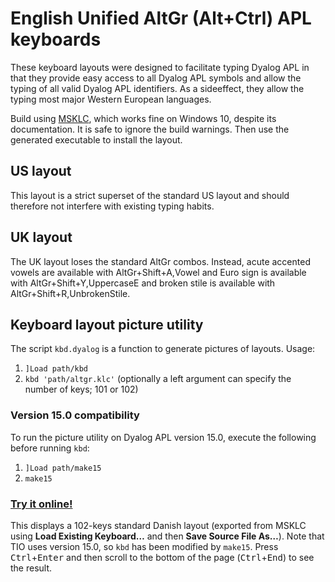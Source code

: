 # English Unified AltGr (Alt+Ctrl) APL keyboards

These keyboard layouts were designed to facilitate typing Dyalog APL in that they provide easy access to all Dyalog APL symbols and allow the typing of all valid Dyalog APL identifiers. As a sideeffect, they allow the typing most major Western European languages.

Build using [MSKLC](https://msdn.microsoft.com/en-us/globalization/keyboardlayouts.aspx), which works fine on Windows 10, despite its documentation. It is safe to ignore the build warnings. Then use the generated executable to install the layout.

## US layout

This layout is a strict superset of the standard US layout and should therefore not interfere with existing typing habits.

## UK layout
The UK layout loses the standard AltGr combos. Instead, acute accented vowels are available with AltGr+Shift+A,Vowel and Euro sign is available with AltGr+Shift+Y,UppercaseE and broken stile is available with AltGr+Shift+R,UnbrokenStile.

## Keyboard layout picture utility

The script `kbd.dyalog` is a function to generate pictures of layouts. Usage:
1. `]Load path/kbd`
1. `kbd 'path/altgr.klc'` (optionally a left argument can specify the number of keys; 101 or 102)

### Version 15.0 compatibility

To run the picture utility on Dyalog APL version 15.0, execute the following before running `kbd`:
1. `]Load path/make15`
1. `make15`

### [Try it online!](https://tio.run/##5Vz/c9tGdv8Z/it2@EMp1dQZAL8qd7kxRIISI4qU@UW2krgpCIASKhLgEaBlNZObq9NxHdZKnV5y47Z3M3dOOqPLub1p49y11@tkRvef8B9J39sFBAIEQLmNbsYNw3CJxdvP232f994udikro8GadqIMrIOvvyZHPW328Mm71wi@Zqc/I45ypNvEGjmGZSoDYk6GPX1MrD450k9ssqLpfWUycF4jPcs5XCWKTQZ63yHK@GAy1E34YmrkO0cDlfSNgU6sMS1NZaij6Ng4OPRlfZ1j3ZmMTZtoffiwnRNoCdp6ljLWyFAZkWPDOSSarmi0E2noY28AnezpA@vYRxkYQ8NRsN/2a9DsPrFMnaiHylhRHRjCCP7H5s7YOtIzxDgwrTGA2PoIJBydlJWRXbfUI@gAXF5juDASMM9s@v7sw08am3JndvrpivD67INfZGanX67Ops@gIAJTb0H/6KiNPjEthxwY93QThx0e8O8Q8vQ5iXghkGviC8MSwwY8U2fNTWgs8AIReHF2@sVs@gDwQgAwSqJaE2DDORm5zbKvm6/hME4/nz3@ym1PZo/@5vwMIJAv2tK0fK32oXVsU5o9W1BX4UmxMDt9kU77lYD58IkJ6OnZx49nH/9o7v381b8MvZ@kybdjmNH8PhBIkVxRsaGoR/ZIUXX4Tq38R1MWM1aeFMgVFX7AemP9YymLHutPg/S/CHrJq3gZen9GrfwtGGaML3eUnusBVxVUc758tcpkE@fzhLj1vf2qgmpurFer7CXjdt6zn7@Cl5eM21d9mE@WsPoAF6NXEUEsdALzzlWpcotlI6VL7iuIH7I4w16VqnmNLx@pr9y8E/dOiNTnr@wwX1x@hm0fGvDoRL7RWJrD9P2YVX7TgRpWlTy3fqNxREhEtF7NtBpW9XKxujhbPY9ylOfL3OhlL59fIlmw9@8T@3yZWH3x/2qYcfOrMx4wD7htmLSUBg6rmPcQtqyd8xeU2hx7zbBmRzcn5ALRn1WvUMHSVW@gDKtky1cSkl78Elh8kqtWED2mj5dNmMlrx6VT1su@X/wfKiPFnlLLfguG6e0hdqxRHXcYj9q490KOKrpqDJUBOcL9zIdP0uI6WCSLH/ksfhTS3q6mrSomUS1NtxmU3bDG2NJmE5cNkbM5dgtahXC8UCimWXMmhXu7LoBmHBiOjXuxH35SyZSE9dnj38BXicS9EKan2PpatuA2dke1pd/PIVD6rbc1padqev/uu7n30gDWTv8JU983TI30rcl4jbYkh/p9d2/dvsBwd5ofPWXg52fCdaFAhMJs@tls@mxuf5iZzLEQhbUuHypjNpJuuU2b/PP5r4Xr7hBPv8jNHn6EGNgeVUPbi51xhtA@GfasAWCsZGePp7MPnq1iX6bvZ4CFDMJ76pXRaGyNxgbumWuGPRooJ8SmjV1r1HCL@l0Bd6dPz3C3@9HTFbr1/NvVc7j@8j34fPR0Nn3gGmZsO6SnHximaZgHxFLVyVg3wTesPtEV9RA3zAkkQ2jp4lPOHk0pyMNFiqi8TXf/AQKbsXbHhwZwP4LGGWiKQzo/S/M8j87G8woPhcjz2bR7DNIjZs8eEX1oj1j7e4Zt9AZ6sL2Yo@3FnMAKUWTttzqE3MBNEHmHtd4z7ImC9nW7QYCrlocZGgFuvcOQvZvMup6zdRTWidnpB5iU0yuYMeE9/XR1JUtE3JsnNzGn4s0MUjB9fxUEigL4gIBGe/hjEIIbIt5dAbbFP/wW5YBz18HYSQs7Z3HV0vih4UOAcWvioAQ92EFxlHavMQ7aW7Vqp92ROjIYpS7tN7sd@LIt7zekHayqyFIFrubqaiaetbDR6yoe4hB14qxZ/T4ZWYZ5EWqa4ijopBcQQe@aPgAvX3V7BANF573o10eehosBuqrwiEYHH@xbY3ryRFDeyxIMy3aD8/TzGyuMgUdPGaWEeQJc0zQAvcA@zkVr6NgqOBBmS@gpPWn6CGjwOv946hk4JhVhR6kqz2C6qcFIHHR09VC/Bw/63p2@NRhYx/ac5sdfIeMs92EsUTeZ63ryix3aDa17OmTkIZ5t2fTkrzdQzCMyMEzPekPFGRv3mZ5ye292@vN0mx24WWPwXJau1iHVgB@/7ay@7WDSbKXfFtLAI@3MnCptMhoYKnogWJIpBCjb81Bfl3fOtYLDfPSU3QBiBMK/DqrY9VvfFe7WbH9GQkVUjWON2CkYDQGL9MeWd3a3XAVPhEUVbK4jvgp68IDYPUU9CnbfI@aHQQh3nlzBhRHOlem3Gjeku@nVefvQE1pKPvVnPIPETGK6CsbWMU0b/xFABqc9P0PUlVwW84G4fh0ytyCsrpQKeJ3L0mueaXIOXTXQ97FFD0qDhoFZZzb9yU3UNX3Gapc6EsXBk0bHGiIwEgDkBuySwbRCWG6F@eeeoXlWVGzSVwaDOUuySf7CuX9JPdvPXxBsXtRdZAT9voOTIR0fa572godhqtZgMjQRlNoDciUTixoQgphsccKa4XTkfssF4HBUAAWpPMZUdIZ0R3cB1mddpJPc0HAc3TMVrDEMVbfvMJpxMf1omhbcBZB7E@dEmLNV/dAaaLD6gNwwJnS9dJ1GFPtKV1HXA6j7AVS@sBzVtQGiungBQMDzOnwDHC2TvgnJfHp@5rmna6O3XDpPvwis9Oj3u3f9HEsJ1lmuDejJ@Ir2L6nIW1pSTaBkPpdPzFhN12lmeAA5gPzvXhcJgv50gdFNfzTheTZbCWAswBimn56fefZ/GQ0IfpMyRNdX3gwVUIFGY0vC87PMyzMCLstiiaFRZYtmezldEaTE6ooiyTeeO3F7DS5vOXvSsx3DmUDw0d@kqDAzjK0BGRmqA6tW@1qc493JeB7oraFhsqa9htytGHTl60pcC607cHV35nb1phc602cQh8xdlCPdN4HXP7aoARWupsVVCHnva/bjlnT6GnzJMNdNb29UuDrNjrzApSqKadiHZI2UJzYk51RANHBRbu7ut2qbWx0utaKuEpEXiqRsDUeKeZLYamdXauxzqeWi9WZZqsu4VuRSmrJW2V4qW6twKR5fOb6QILwnt9q1ZoMTvsPHC80taGNleO7GjbKb5QM3BP9GnrwGGbbvBO6L/v0C3Gcv3O4JSBV8qWJACpNrgi3o6pvjvgtPz3SWI2nIHWlcJ6LHoHPAPKJceEg80o0b7TK3t/0Ox5WVEcdzAidyhZDE2hq3Bi@OfUZ8JJhPBEQKy/OiwK3RN4yZVGqbtQ5pNuQMke@U69KO1AG@yI7U2s6Q7@Evo77vlUHALHQQAEUEFBENXWEOsnO7mSG3us1OFCC45o7cKtekOpE6Qdwcl0XcLOJmGa6SncfdasnQ2UZ3Z0NukXZts@HD7ja7jQqtC2LmuRxi5hArxzDF3BxmtdltQae6rZbcKO@HQCvNel1qRaAWuDyi5hEtj6gir6jzqLU96OgujFNudEKgcrfVjIAscgWELCBkYYGldu1Ohkg7gNiWGpVkekpcEZGKiNRnQy725rHkPRn6027Wa5Vu28eqy9UOWqK@TzZaUnlbDtGzzpUQt4S4JYabn8eVMU25MLsS2LOzJbdrYQXtW124F61B4dZRwzpqWHc1aHMaGjV0VpoOozWwW0kqeoAPb/iPz2quceZVvCm3wHllQKi3Q8Qx8AQDqVxT3nlnt95tU3yxh0r6c1ziLRf0VlduXzLcNApL3Zjne7mb8Fngb7p9Z14nlbsdGT7R3TJksyXt@VceNOTjTg3yN6mDFYN5lOducZAffgCF39k6RG@DtHekOjSROx0IuVsZt7Ys7dY60nx9wgAEgbuN8MdQJMLfjoG/nQwvcjLC61DMR2KEAjlGgbwsOoUs10IdYygSh9CK0dBKHkKO6yC8A0UifCcGvpMMn@f2Ef4EikT4/Rj4/WT4AtdF@AkUifDdGPhuMnyRqyG8AUUifC0GvpYMX@KaCG9BkQjfjIFvJsOvc7sIP4IiEX43Bn43GV6hyaHA0eldxwlJxQ@hl6BKIrdrnS3IZ41NIm009@LCIkJOboOMHN2VHu2KwPKUUsI8ldfxU9AwU8FXlmYlucWydrnWKnd3qnX5zkWyqjWqzZa7EGnLkOOlTrPlTfydWr0Sylw6J@HQFSgSrSvFDTHZun2ujfA2FInw7Rj4diK8yHMVhNegSISvxMAnLwRgsVdF@D4UifDVGPhqMrzIbSL8ARSJ8Jsx8JvJ8FluC@EPoUiE34qB30qGz3FvIPxfQJEI/0YM/BvJ8HluG@GPoEiE346BT14TwAqxjvADKBLh6zHw9WT4Ig3lrJtVcE2qFpYEWGwSkZNVlaiqIlPVx8WlVlqSiFlaandaze04rSGZpA6s0w7k3eUVpioFl86C6nVhr1vfhKeAKiz5aF6CJyayJdUhOtoyq2FLuujcxR4wohSzfCkyxSJdritzI5d2m9j93S3ov9SGQdXaS5xC5d5EM/4lFIkGfDPGaG8mw2vcHYS/D0Ui/J0Y@DvJ8DpXRngVikT4cgx8ORm@z@0h/D0oEuH3YuD3EuGzPLeB8D0oEuE3YuA3kuEFroHwJhSJ8I0Y@EYyvMjtIPwQCvpY0cvHKdiJUbDjK9iplaPW0Nks9Xd8/peYy6v4fNSbGxC9h2EFEM16c0mnc@xxCwKjWWGAOgLOx1C1Cz1vd5q7uO@wFDBPAXdqDe8BDpNBfv4BbmsfwrGxRkXAEM3b9GEqGXWda@9KZdkN8/kPF5TezoSKCKR8gS2weJE9vlLz6SxVQT/dpx653V7rbEleUtpsyRLwM1@VlKdaMm7byd7mQFB/lqvI5Rp4g0@fqC7S5xYZEr8nFbhwT5zpw23CNhZfoJMRbvoRhax9n/zhF2EBXPnq6yigU4FfhgSKKNBXUGBCBX4XRsCtB11DAYMK/EsYAQX6VOCECvx3GKGPAlkUsKjAFyGBHI5CpaOQqMBfhQXoIp6OQqYCH4QE8iig0VF0qcA/hhGwkyrtZI0KnIYRUECjAvtU4GdhBByFRkfRpAI/DgmIbC8CBQgKnL@4DL8Ffjm/vM/vzyP5Lfn8nkXyu@7z@5@R/Ko@v88j6RN9@v49kj7ep@9HkfSVfPoeRdK37tP3D5H0qT59jyPZEX12/j6KnQJ/wc6fX4YcpbScnJxPzmeR5PR8cn4VSY7qk/P7SHL6Pjm/jgy@vh98X0WyV/DZ@00kezmfvb@OZK/ns/e3keypPns/jWSv77P3d5HsFXz2fhLFnlLyY@vsMvTl9eX0iT59zyLpU3z6Po@kr@fT91@R9Ok@ff8ayU7OZ@dFJDuiz86DSHYUn51pJDs9n51/imRH99n5MJKdnM/Ox1Hs5PULdv7sMuQUk8nBSbxPpwST6vy3SPayPnufRpo275v2y/CwUIVGVTSowEeRts/6tn8/0jB53zCfRBmm6Bvmh5ec/r1fqsUbSOBkWw1W6dzF3xkHb/S5jtILbuKoHP3rrGClxi0cBMLTFz1qDy7fClyqRf95BXoveN6ZLXKpxmRI/jRUXeLCR4e4ClzoLCxVU/SvxPAPqEIQPa4qBGtUrioGazSumg3W6Fw1uITK9rlqPlCT47lq8HQRqK8WgzUiVw3OBrksV10P1uSgh8H5HMJzV5nYwUHmwIBtdWwNBhHDzLkGLIaqS6y6FKpeZ9XroWqFVa@FqnusOheqVll1PlStserQiTbEDa2@Hqrus2ohWJ3nWbUYqhZYdTZULbJqPhVeZtPqij4I3ciBJU9s0tJ/ELpRBCqC3pIvQVXQXYrgQELQX4rgQULQYSCAq0LQY4rgQ0LQZUrgRELQZ0rgRULQaUrgRkLQa0rgR2LQa0rgSGKw96U8VAV7XypAVbD3JRi2mFuaWN6R73TihQTXHWiKSIVzhBv6mCpS4WdF2uzGYkLYHZuQLNSxuZAUXDTIDalw3FCwiPgocBtjXTkKB82WNdTDEdMdLQTLrnKgk@5oIS7wd5lh76d9Czu5bGphB69Yx@aCd1NFeGfBw2umrY@dhedIfaA7eti7v8fzC0@8W/ogOK48hDX9Xeltw9SsYzukUfWsHH1b46QR@7GrYZnLXQdn8KSZG56AUvNnr6nwvAwJYf40NnwfVnmpiwOR8E1YZKQWjkjCQhCvKXoukrr003a73Krt4tN/O2FoOX6dC/1KKfTzl8ZmV9qkPxy6JM5KRTeHyvhoNSAhNyrbG5X01/jv5uBvr@DW/wA "APL (Dyalog Unicode) – Try It Online") 
This displays a 102-keys standard Danish layout (exported from MSKLC using **Load Existing Keyboard…** and then **Save Source File As…**). Note that TIO uses version 15.0, so `kbd` has been modified by `make15`. Press <kbd>Ctrl</kbd>+<kbd>Enter</kbd> and then scroll to the bottom of the page (<kbd>Ctrl</kbd>+<kbd>End</kbd>) to see the result.
